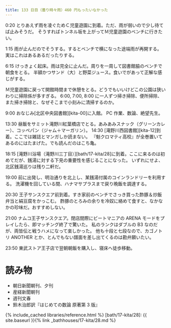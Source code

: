 ```yaml
---
title: 133 日目（曇り時々雨）460 円もったいなかった
---
```


0:20 とりあえず雨を凌ぐためＣ児童遊園に到着。ただ、雨が弱いので少し待てば止みそうだ。
そうすればトンネル坂を上がってＭ児童遊園のベンチに行きたい。

1:15 雨が止んだのでそうする。するとベンチで横になった途端雨が再開する。
実はこれはあるあるだったりする。

6:15 けっきょく起床。雨は完全に止んだ。周りを一周して図書館脇のベンチで朝食をとる。
半額かつサンド（大）と野菜ジュース。食いでがあって正解な感じがする。

Ｍ児童遊園に戻って開館時間まで休憩をとる。どうでもいいけどこの公園は狭いわりに掃除係が多すぎる。
6:00, 7:00, 8:00 に一人ずつ掃き掃除、便所掃除、また掃き掃除と、なぜそこまで小刻みに清掃するのか。

9:00 おなじみ[北区中央図書館][kita-00]に入館。
PC 作業、数論、絶望先生。

13:30 昼飯をサミット滝野川紅葉橋店でとる。あみあみスナック（グリーンカレー）、コッペパン（ジャム＋マーガリン）。
14:30 [滝野川西図書館][kita-12]到着。ここでは雑誌とマンガしか読まない。
『魁クロマティ高校』が全巻置いてあるのにはたまげた。でも読んだのはこち亀。

18:15 [滝野川浴場（滝野川三丁目）][bath/17-kita/28]に到着。ここに来るのは初めてだが、銭湯に対する下見の重要性を感じることになった。
いずれにせよ、北区銭湯巡りは残り二軒だ。

19:00 前に出発し、明治通りを北上し、某銭湯付属のコインランドリーを利用する。
洗濯機を回している間、ハナマサプラスまで戻り晩飯を調達する。

20:30 王子サンスクエア前到着。すき家前のベンチでさっき買った酢豚＆炒飯弁当と絹豆腐をかっこむ。
酢豚のとろみの余りを冷奴に絡めて食すと、なかなかの珍味だ。おすすめしない。

21:00 ナムコ王子サンスクエア。閉店間際にビートマニアの ARENA モードをプレイしたら、即マッチング終了で驚いた。
私のランクはダブルの B3 なのだが、両皆伝と戦うハメになって楽しかった。
他も十段と七段なので、カゴノトリ ANOTHER とか、とんでもない譜面を差し出てくるのは勘弁願いたい。

23:50 東武ストア王子店で翌朝朝飯を購入し、寝床へ徒歩移動。

# 読み物

* 朝日新聞朝刊、夕刊
* 産経新聞朝刊
* 週刊文春
* 鈴木治郎訳『はじめての数論 原著第 3 版』

{% include_cached libraries/reference.html %}
[bath/17-kita/28]: {{ site.baseurl }}{% link _bathhouses/17-kita/28.md %}
